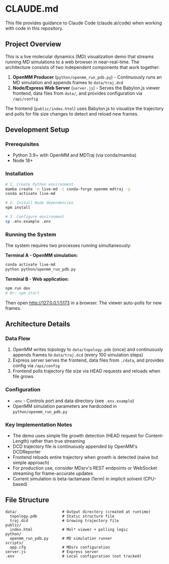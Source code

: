 # CLAUDE.md

This file provides guidance to Claude Code (claude.ai/code) when working with code in this repository.

## Project Overview

This is a live molecular dynamics (MD) visualization demo that streams running MD simulations to a web browser in near-real-time. The architecture consists of two independent components that work together:

1. **OpenMM Producer** (`python/openmm_run_pdb.py`) - Continuously runs an MD simulation and appends frames to `data/traj.dcd`
2. **Node/Express Web Server** (`server.js`) - Serves the Babylon.js viewer frontend, data files from `data/`, and provides configuration via `/api/config`

The frontend (`public/index.html`) uses Babylon.js to visualize the trajectory and polls for file size changes to detect and reload new frames.

## Development Setup

### Prerequisites
- Python 3.9+ with OpenMM and MDTraj (via conda/mamba)
- Node 18+

### Installation
```bash
# 1. Create Python environment
mamba create -n live-md -c conda-forge openmm mdtraj -y
conda activate live-md

# 2. Install Node dependencies
npm install

# 3. Configure environment
cp .env.example .env
```

### Running the System

The system requires two processes running simultaneously:

**Terminal A - OpenMM simulation:**
```bash
conda activate live-md
python python/openmm_run_pdb.py
```

**Terminal B - Web application:**
```bash
npm run dev
# Or: npm start
```

Then open http://127.0.0.1:5173 in a browser. The viewer auto-polls for new frames.

## Architecture Details

### Data Flow
1. OpenMM writes topology to `data/topology.pdb` (once) and continuously appends frames to `data/traj.dcd` (every 100 simulation steps)
2. Express server serves the frontend, data files from `./data`, and provides config via `/api/config`
3. Frontend polls trajectory file size via HEAD requests and reloads when file grows

### Configuration
- `.env` - Controls port and data directory (see `.env.example`)
- OpenMM simulation parameters are hardcoded in `python/openmm_run_pdb.py`

### Key Implementation Notes
- The demo uses simple file growth detection (HEAD request for Content-Length) rather than true streaming
- DCD trajectory file is continuously appended by OpenMM's DCDReporter
- Frontend reloads entire trajectory when growth is detected (naive but simple approach)
- For production use, consider MDsrv's REST endpoints or WebSocket streaming for frame-accurate updates
- Current simulation is beta-lactamase (1erm) in implicit solvent (CPU-based)

## File Structure
```
data/                    # Output directory (created at runtime)
  topology.pdb           # Static structure file
  traj.dcd               # Growing trajectory file
public/
  index.html             # Mol* viewer + polling logic
python/
  openmm_run_pdb.py      # MD simulation runner
scripts/
  app.cfg                # MDsrv configuration
server.js                # Express server
.env                     # Local configuration (not tracked)
```